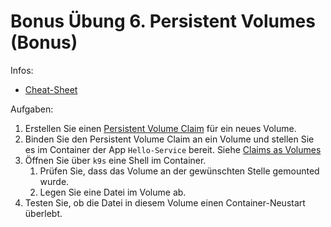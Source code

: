 # Bonus Übung 6. Persistent Volumes (Bonus)

Infos:

- [Cheat-Sheet](cheat-sheet.md)

Aufgaben:

1. Erstellen Sie einen
  [Persistent Volume Claim](https://kubernetes.io/docs/concepts/storage/persistent-volumes/#reserving-a-persistentvolume)
  für ein neues Volume.
2. Binden Sie den Persistent Volume Claim an ein Volume und stellen Sie es im
  Container der App `Hello-Service` bereit. Siehe
  [Claims as Volumes](https://kubernetes.io/docs/concepts/storage/persistent-volumes/#reserving-a-persistentvolume)
3. Öffnen Sie über `k9s` eine Shell im Container.
   1. Prüfen Sie, dass das Volume an der gewünschten Stelle gemounted wurde.
   2. Legen Sie eine Datei im Volume ab.
4. Testen Sie, ob die Datei in diesem Volume einen Container-Neustart überlebt.


